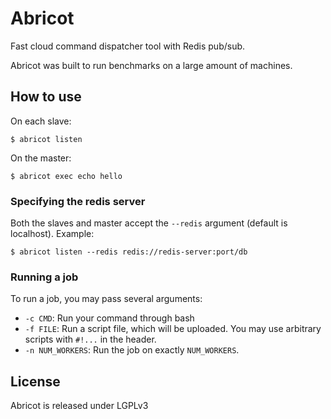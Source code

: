 Abricot
=======

Fast cloud command dispatcher tool with Redis pub/sub.

Abricot was built to run benchmarks on a large amount of machines.

How to use
-----------

On each slave:

```
$ abricot listen
```

On the master:

```
$ abricot exec echo hello
```

### Specifying the redis server

Both the slaves and master accept the `--redis` argument (default is localhost).
Example:

```
$ abricot listen --redis redis://redis-server:port/db
```

### Running a job

To run a job, you may pass several arguments:

* `-c CMD`: Run your command through bash
* `-f FILE`: Run a script file, which will be uploaded. You may use arbitrary
  scripts with `#!...` in the header.
* `-n NUM_WORKERS`: Run the job on exactly `NUM_WORKERS`.

License
--------

Abricot is released under LGPLv3
